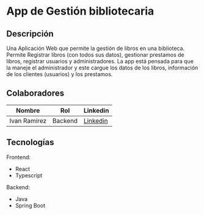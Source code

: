# App de Gestión bibliotecaria

## Descripción

Una Aplicación Web que permite la gestión de libros en una biblioteca. Permite Registrar
libros (con todos sus datos), gestionar prestamos de libros, registrar usuarios y administradores. La
app está pensada para que la maneje el administrador y este cargue los datos de los libros,
información de los clientes (usuarios) y los prestamos.



## Colaboradores
|Nombre|Rol|Linkedin|
|------|---|--------|
|Ivan Ramírez|Backend|[Linkedin](www.linkedin.com/in/ivan-ramírez-714994255)


## Tecnologías

Frontend:
- React
- Typescript

Backend:
- Java
- Spring Boot



